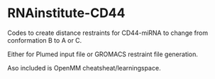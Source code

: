 # RNAinstitute-CD44

Codes to create distance restraints for CD44-miRNA to change from conformation B to A or C.

Either for Plumed input file or GROMACS restraint file generation.

Aso included is OpenMM cheatsheat/learningspace.
